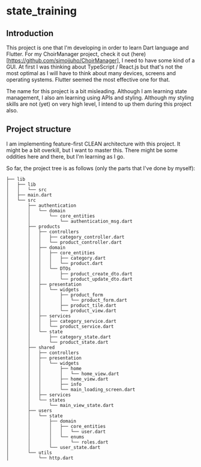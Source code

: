 # state_training

## Introduction

This project is one that I'm developing in order to learn Dart language and Flutter. For my ChoirManager project, check it out (here)[https://github.com/simojjuho/ChoirManager], I need to have some kind of a GUI. At first I was thinking about TypeScript / React.js but that's not the most optimal as I will have to think about many devices, screens and operating systems. Flutter seemed the most effective one for that.

The name for this project is a bit misleading. Although I am learning state management, I also am learning using APIs and styling. Although my styling skills are not (yet) on very high level, I intend to up them during this project also.

## Project structure

I am implementing feature-first CLEAN architecture with this project. It might be a bit overkill, but I want to master this. There might be some oddities here and there, but I'm learning as I go.

So far, the project tree is as follows (only  the parts that I've done by myself):

```
├── lib
│   ├── lib
│   │   └── src
│   ├── main.dart
│   └── src
│       ├── authentication
│       │   └── domain
│       │       └── core_entities
│       │           └── authentication_msg.dart
│       ├── products
│       │   ├── controllers
│       │   │   ├── category_controller.dart
│       │   │   └── product_controller.dart
│       │   ├── domain
│       │   │   ├── core_entities
│       │   │   │   ├── category.dart
│       │   │   │   └── product.dart
│       │   │   └── DTOs
│       │   │       ├── product_create_dto.dart
│       │   │       └── product_update_dto.dart
│       │   ├── presentation
│       │   │   └── widgets
│       │   │       ├── product_form
│       │   │       │   └── product_form.dart
│       │   │       ├── product_tile.dart
│       │   │       └── product_view.dart
│       │   ├── services
│       │   │   ├── category_service.dart
│       │   │   └── product_service.dart
│       │   └── state
│       │       ├── category_state.dart
│       │       └── product_state.dart
│       ├── shared
│       │   ├── controllers
│       │   ├── presentation
│       │   │   └── widgets
│       │   │       ├── home
│       │   │       │   └── home_view.dart
│       │   │       ├── home_view.dart
│       │   │       ├── info
│       │   │       └── main_loading_screen.dart
│       │   ├── services
│       │   └── states
│       │       └── main_view_state.dart
│       ├── users
│       │   └── state
│       │       ├── domain
│       │       │   ├── core_entities
│       │       │   │   └── user.dart
│       │       │   └── enums
│       │       │       └── roles.dart
│       │       └── user_state.dart
│       └── utils
│           └── http.dart
```
